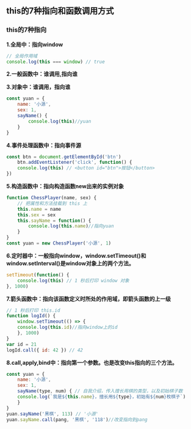 ## this的7种指向和函数调用方式

### this的7种指向

**1.全局中：指向window**

```javascript
// 全局作用域
console.log(this === window) // true
```



**2.一般函数中：谁调用,指向谁**



**3.对象中：谁调用，指向谁**

```javascript
const yuan = {
	name: '小源',
	sex: 1,
	sayName() {
		console.log(this)//yuan
	}
}
```



**4.事件处理函数中：指向事件源**

```javascript
const btn = document.getElementById('btn')
	btn.addEventListener('click', function() {
	console.log(this) // <button id="btn">按钮</button>
})
```



**5.构造函数中：指向构造函数new出来的实例对象**

```javascript
function ChessPlayer(name, sex) {
	// 把属性和方法挂载到 this 上
	this.name = name
	this.sex = sex
	this.sayName = function() {
		console.log(this.name)//指向yuan
	}
}
const yuan = new ChessPlayer('小源', 1)
```



**6.定时器中：一般指向window，window.setTimeout()和window.setInterval()是window对象上的两个方法。**

```javascript
setTimeout(function() {
	console.log(this) // 1 秒后打印 window 对象
}, 1000)
```



**7.箭头函数中：指向该函数定义时所处的作用域，即箭头函数的上一级**

```javascript
// 1 秒后打印 this.id
function logId() {
	window.setTimeout(() => {
	console.log(this.id)//指向window上的id
	}, 1000)
}
var id = 21
logId.call({ id: 42 }) // 42
```



**8.call,apply,bind中：指向第一个参数。也是改变this指向的三个方法。**

```javascript
const yuan = {
	name: '小源',
	sex: 1,
	sayName(type, num) { // 自我介绍，传入擅长用棋的类型，以及初始棋子数
	console.log(`我是${this.name}，擅长用${type}，初始有${num}枚棋子`)
	}
}
yuan.sayName('黑棋', 113) // '小源'
yuan.sayName.call(pang, '黑棋', '118')//改变指向到pang
```



